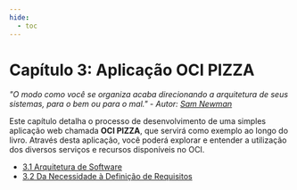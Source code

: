 ```yaml
---
hide:
  - toc
---
```


# Capítulo 3: Aplicação OCI PIZZA

_"O modo como você se organiza acaba direcionando a arquitetura de seus sistemas, para o bem ou para o mal." - Autor: [Sam Newman](https://www.linkedin.com/in/samnewman/)_

Este capítulo detalha o processo de desenvolvimento de uma simples aplicação web chamada **OCI PIZZA**, que servirá como exemplo ao longo do livro. Através desta aplicação, você poderá explorar e entender a utilização dos diversos serviços e recursos disponíveis no OCI.

- [3.1 Arquitetura de Software](./arquitetura-de-software.md)
- [3.2 Da Necessidade à Definição de Requisitos](./da-necessidade-a-definicao-de-requisitos.md)